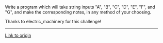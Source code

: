 Write a program which will take string inputs "A", "B", "C", "D", "E", "F", and "G", and make the corresponding notes, in any method of your choosing.

Thanks to electric_machinery for this challenge!

---

[Link to origin](https://www.reddit.com/r/dailyprogrammer/pxsew)
